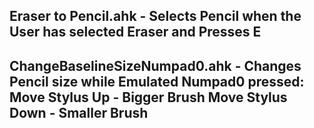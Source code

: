 **Eraser to Pencil.ahk** - Selects Pencil when the User has selected Eraser and Presses E
-----------------------------------------------------------------------------------------
**ChangeBaselineSizeNumpad0.ahk** - Changes Pencil size while Emulated Numpad0 pressed:
Move Stylus Up - Bigger Brush
Move Stylus Down - Smaller Brush
-----------------------------------------------------------------------------------------
